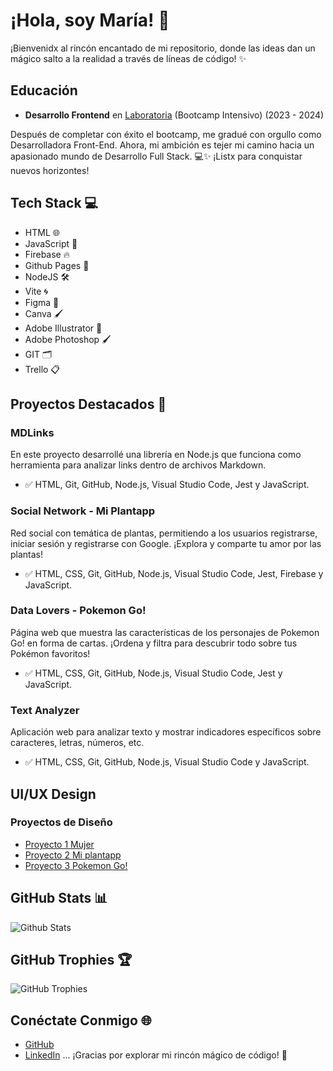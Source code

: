 # ¡Hola, soy María! 👋

¡Bienvenidx al rincón encantado de mi repositorio, donde las ideas dan un mágico salto a la realidad a través de líneas de código! ✨

## Educación
- **Desarrollo Frontend** en [Laboratoria](https://www.laboratoria.la/) (Bootcamp Intensivo) (2023 - 2024)

Después de completar con éxito el bootcamp, me gradué con orgullo como Desarrolladora Front-End. Ahora, mi ambición es tejer mi camino hacia un apasionado mundo de Desarrollo Full Stack. 💻✨ ¡Listx para conquistar nuevos horizontes!

## Tech Stack 💻
- HTML 🌐
-  JavaScript 🚀
-  Firebase 🔥
-  Github Pages 📄
-  NodeJS 🛠️
-  Vite 🌀
-  Figma 🎨
-  Canva 🖌️
-  Adobe Illustrator 🎨
- Adobe Photoshop 🖌️
-  GIT 🗂️
-  Trello 📋

  ## Proyectos Destacados 🚀
### MDLinks
En este proyecto desarrollé una librería en Node.js que funciona como herramienta para analizar links dentro de archivos Markdown.
- ✅ HTML, Git, GitHub, Node.js, Visual Studio Code, Jest y JavaScript.

### Social Network - Mi Plantapp
Red social con temática de plantas, permitiendo a los usuarios registrarse, iniciar sesión y registrarse con Google. ¡Explora y comparte tu amor por las plantas!
- ✅ HTML, CSS, Git, GitHub, Node.js, Visual Studio Code, Jest, Firebase y JavaScript.

### Data Lovers - Pokemon Go!
Página web que muestra las características de los personajes de Pokemon Go! en forma de cartas. ¡Ordena y filtra para descubrir todo sobre tus Pokémon favoritos!
- ✅ HTML, CSS, Git, GitHub, Node.js, Visual Studio Code, Jest y JavaScript.

### Text Analyzer
Aplicación web para analizar texto y mostrar indicadores específicos sobre caracteres, letras, números, etc.
- ✅ HTML, CSS, Git, GitHub, Node.js, Visual Studio Code y JavaScript.

## UI/UX Design
### Proyectos de Diseño
- [Proyecto 1 Mujer](https://www.figma.com/file/hyQV7Skr0fpHwILHZkA4WA/app-mujer?type=design&mode=design&t=pSghi9twoj9Qb9dn-1)
- [Proyecto 2 Mi plantapp](https://www.figma.com/file/cGOxmq6boCoUa18vaFHEA1/WhatsApp-Image-2023-05-03-at-10.15.47-AM?type=design&node-id=266%3A17&mode=design&t=pSghi9twoj9Qb9dn-1)
- [Proyecto 3 Pokemon Go!](https://www.figma.com/file/cGOxmq6boCoUa18vaFHEA1/WhatsApp-Image-2023-05-03-at-10.15.47-AM?type=design&node-id=219%3A2&mode=design&t=pSghi9twoj9Qb9dn-1)

## GitHub Stats 📊
![Github Stats](https://github-readme-stats.vercel.app/api?username=Mariasalcedo13&show_icons=true)

## GitHub Trophies 🏆
![GitHub Trophies](https://github-profile-trophy.vercel.app/?username=Mariasalcedo13)

## Conéctate Conmigo 🌐
- [GitHub](https://github.com/Mariasalcedo13)
- [LinkedIn](https://www.linkedin.com/in/maria-olga-salcedo-royero/)
...
¡Gracias por explorar mi rincón mágico de código! 🌟







